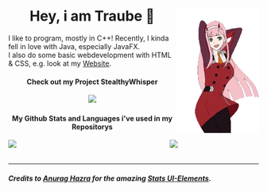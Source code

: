 <div>
    <img src="./assets/ZeroTwoDancing.gif" align="right" width="33%"/>
    <div>
        <h1 align="center">Hey, i am Traube &#128578;</h1>
        I like to program, mostly in C++! Recently, I kinda fell in love with Java, especially JavaFX.<br/>
        I also do some basic webdevelopment with HTML & CSS, e.g. look at my <a href="https://www.Traube.xyz">Website</a>.
        <h4 align="center">Check out my Project StealthyWhisper</h4>
        <p align="center">
            <a href="../../../StealthyWhisperGUI">
                <picture>
                    <source
                        media="(prefers-color-scheme: dark)"
                        srcset="https://github-readme-stats.vercel.app/api/pin/?username=Traube1000101&repo=StealthyWhisperGUI&show_owner=true&theme=github_dark_dimmed"
                    />
                    <source
                        media="(prefers-color-scheme: light), (prefers-color-scheme: no-preference)"
                        srcset="https://github-readme-stats.vercel.app/api/pin/?username=Traube1000101&repo=StealthyWhisperGUI&show_owner=true"
                    />
                    <img width="42%" src="https://github-readme-stats.vercel.app/api/pin/?username=Traube1000101&repo=StealthyWhisperGUI&show_owner=true"/>
                </picture>
            </a>
        </p>
        <h4 align="center">My Github Stats and Languages i've used in my Repositorys</h4>
        <div align="center">
            <picture>
                <source
                    media="(prefers-color-scheme: dark)"
                    srcset="https://github-readme-stats.vercel.app/api?username=Traube1000101&custom_title=My&nbsp;Stats&hide_rank=true&show_icons=true&theme=github_dark_dimmed"
                />
                <source
                    media="(prefers-color-scheme: light), (prefers-color-scheme: no-preference)"
                    srcset="https://github-readme-stats.vercel.app/api?username=Traube1000101&hide_rank=true&show_icons=true"
                />
                <img width="32%" align="left" src="https://github-readme-stats.vercel.app/api?username=Traube1000101&hide_rank=true&show_icons=true"/>
            </picture>
            <picture>
                <source
                    media="(prefers-color-scheme: dark)"
                    srcset="https://github-readme-stats.vercel.app/api/top-langs/?username=Traube1000101&custom_title=Repo&nbsp;Languages&hide_rank=true&theme=github_dark_dimmed"
                />
                <source
                    media="(prefers-color-scheme: light), (prefers-color-scheme: no-preference)"
                    srcset="https://github-readme-stats.vercel.app/api?username=Traube1000101&hide_rank=true&show_icons=true"
                />
                <img width="32%" align="top" src="https://github-readme-stats.vercel.app/api?username=Traube1000101&hide_rank=true&show_icons=true"/>
            </picture>
        </div>
    <br clear="left"/>
    </div>
</div>

---

##### Credits to [Anurag Hazra](https://github.com/anuraghazra) for the amazing [Stats UI-Elements](https://github.com/anuraghazra/github-readme-stats).
